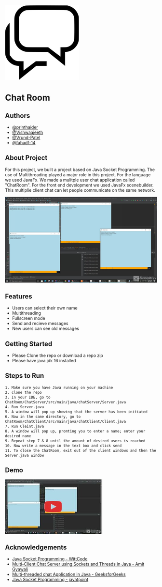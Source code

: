 
![Logo](https://github.com/Vishwaajeeth/Images/blob/main/pictures/ChatImage.png?raw=true)




# Chat Room

## Authors

- [@printhaider](https://github.com/printhaider)
- [@Vishwaajeeth](https://github.com/Vishwaajeeth)
- [@Vrund-Patel](https://github.com/Vrund-Patel)
- [@fahadf-14](https://github.com/fahadf-14)


## About Project
For this project, we built a project based on Java Socket Programming. The use of Multithreading played a major role in this project. For the language we used JavaFx. We made a mulitple user chat application called "ChatRoom". For the front end development we used JavaFx scenebuilder. This multiplie client chat can let people communicate on the same network.

![App Screenshot](https://github.com/printhaider/ChatRoom/blob/main/demonstration_Moment.jpg?raw=true)


## Features

- Users can select their own name
- Multithreading
- Fullscreen mode
- Send and recieve messages
- New users can see old messages


## Getting Started

- Please Clone the repo or download a repo zip
- Please have java jdk 16 installed
## Steps to Run

    1. Make sure you have Java running on your machine
    2. clone the repo
    3. In your IDE, go to ChatRoom/ChatServer/src/main/java/chatServer/Server.java
    4. Run Server.java
    5. A window will pop up showing that the server has been initiated 
    6. Now in the same directory, go to ChatRoom/ChatClient/src/main/java/chatClient/Client.java
    7. Run Cleint.java
    8. A window will pop up, promting you to enter a name; enter your desired name
    9. Repeat step 7 & 8 until the amount of desired users is reached
    10. Now write a message in the text box and click send
    11. To close the ChatRoom, exit out of the client windows and then the Server.java window
## Demo

[![Watch the video](https://github.com/printhaider/ChatRoom/blob/main/mq2.jpg?raw=true)](https://youtu.be/EDOzaVZDYfM)
## Acknowledgements

 - [Java Socket Programming - WittCode](https://www.youtube.com/watch?v=gLfuZrrfKes)
 - [Multi-Client Chat Server using Sockets and Threads in Java - Amit Gyawali](https://gyawaliamit.medium.com/multi-client-chat-server-using-sockets-and-threads-in-java-2d0b64cad4a7)
 - [Multi-threaded chat Application in Java - GeeksforGeeks](https://www.geeksforgeeks.org/multi-threaded-chat-application-set-1/)
 - [Java Socket Programming - javatpoint](https://www.javatpoint.com/socket-programming)

